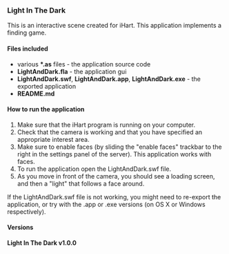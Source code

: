 ### Light In The Dark

This is an interactive scene created for iHart. This application implements a finding game.

#### Files included
* various __*.as__ files - the application source code
* __LightAndDark.fla__ - the application gui
* __LightAndDark.swf__, __LightAndDark.app__, __LightAndDark.exe__ - the exported application
* __README.md__

#### How to run the application  
1. Make sure that the iHart program is running on your computer.
2. Check that the camera is working and that you have specified an appropriate interest area.
2. Make sure to enable faces (by sliding the "enable faces" trackbar to the right in the settings panel of the server). This application works with faces.
3. To run the application open the LightAndDark.swf file.
4. As you move in front of the camera, you should see a loading screen, and then a "light" that follows a face around.

If the LightAndDark.swf file is not working, you might need to re-export the application, or try with the .app or .exe versions (on OS X or Windows respectively).

#### Versions  
**Light In The Dark v1.0.0**  
